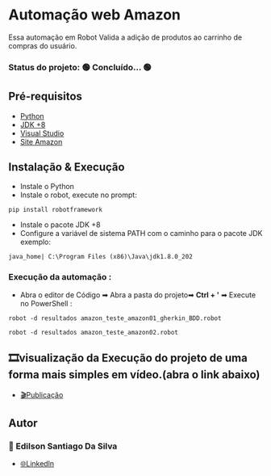 # Automação web Amazon
Essa automação em Robot Valida a adição de produtos ao carrinho de compras do usuário.

### Status do projeto: 🟢 Concluído... 🟢

## Pré-requisitos 

 -  [Python](https://www.python.org/)
 -  [JDK +8](https://www.oracle.com/java/technologies/javase-downloads.html)
  - [Visual Studio](https://code.visualstudio.com/)
  - [Site Amazon](https://www.amazon.com.br/)

## Instalação & Execução
- Instale o Python
- Instale o robot, execute no prompt:
``` 
pip install robotframework
```
- Instale o pacote JDK +8 
- Configure a variável de sistema PATH com o caminho para o pacote JDK exemplo: 
```
java_home| C:\Program Files (x86)\Java\jdk1.8.0_202
```


### Execução da automação :

- Abra o editor de Código ➡ Abra a pasta do projeto➡ **Ctrl + '** ➡ Execute no PowerShell :
``` 
robot -d resultados amazon_teste_amazon01_gherkin_BDD.robot
```
``` 
robot -d resultados amazon_teste_amazon02.robot
```
## 🎞visualização da Execução do projeto de uma forma mais simples em vídeo.(abra o link abaixo)

- [🎬Publicação](https://www.linkedin.com/posts/edilson-santiago-da-silva-634588219_qa-testedesoftware-testes-activity-6917693769563680768-3XJY?utm_source=linkedin_share&utm_medium=member_desktop_web)


## Autor

### 🧐 Edilson Santiago Da Silva
- [🌐Linkedln](https://www.linkedin.com/in/edilson-santiago-da-silva-634588219/)
